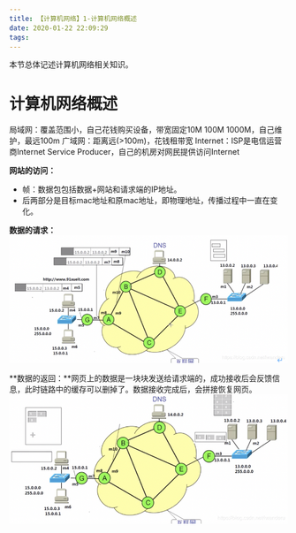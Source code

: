 ```yaml
---
title: 【计算机网络】1-计算机网络概述
date: 2020-01-22 22:09:29
tags:
---
```


本节总体记述计算机网络相关知识。

<!--more-->

# 计算机网络概述

局域网：覆盖范围小，自己花钱购买设备，带宽固定10M 100M 1000M，自己维护，最远100m
广域网：距离远(>100m)，花钱租带宽
Internet：ISP是电信运营商Internet Service Producer，自己的机房对网民提供访问Internet

**网站的访问：**
 * 帧：数据包包括数据+网站和请求端的IP地址。
 * 后两部分是目标mac地址和原mac地址，即物理地址，传播过程中一直在变化。

**数据的请求：**
![](【计算机网络】1-计算机网络概述/数据的请求.png)

**数据的返回：**网页上的数据是一块块发送给请求端的，成功接收后会反馈信息，此时链路中的缓存可以删掉了。数据接收完成后，会拼接恢复网页。
![](【计算机网络】1-计算机网络概述/数据的返回.png)
